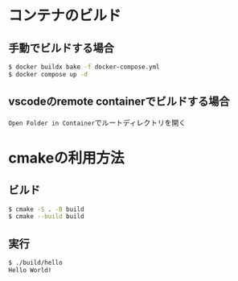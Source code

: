 # コンテナのビルド

## 手動でビルドする場合

```bash
$ docker buildx bake -f docker-compose.yml
$ docker compose up -d
```

## vscodeのremote containerでビルドする場合

`Open Folder in Container`でルートディレクトリを開く

# cmakeの利用方法

## ビルド

```bash
$ cmake -S . -B build
$ cmake --build build
```

## 実行

```bash
$ ./build/hello 
Hello World!
```
